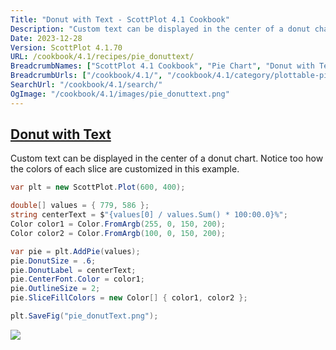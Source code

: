 ```yaml
---
Title: "Donut with Text - ScottPlot 4.1 Cookbook"
Description: "Custom text can be displayed in the center of a donut chart. Notice too how the colors of each slice are customized in this example."
Date: 2023-12-28
Version: ScottPlot 4.1.70
URL: /cookbook/4.1/recipes/pie_donuttext/
BreadcrumbNames: ["ScottPlot 4.1 Cookbook", "Pie Chart", "Donut with Text"]
BreadcrumbUrls: ["/cookbook/4.1/", "/cookbook/4.1/category/plottable-pie", "/cookbook/4.1/recipes/pie_donuttext/"]
SearchUrl: "/cookbook/4.1/search/"
OgImage: "/cookbook/4.1/images/pie_donuttext.png"
---
```


<h2><a id='donut-with-text' href='/cookbook/4.1/recipes/pie_donuttext/'>Donut with Text</a></h2>

Custom text can be displayed in the center of a donut chart. Notice too how the colors of each slice are customized in this example.

```cs
var plt = new ScottPlot.Plot(600, 400);

double[] values = { 779, 586 };
string centerText = $"{values[0] / values.Sum() * 100:00.0}%";
Color color1 = Color.FromArgb(255, 0, 150, 200);
Color color2 = Color.FromArgb(100, 0, 150, 200);

var pie = plt.AddPie(values);
pie.DonutSize = .6;
pie.DonutLabel = centerText;
pie.CenterFont.Color = color1;
pie.OutlineSize = 2;
pie.SliceFillColors = new Color[] { color1, color2 };

plt.SaveFig("pie_donutText.png");
```

<img src='../../images/pie_donuttext.png' class='d-block mx-auto my-5' />


